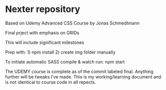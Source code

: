 # Nexter repository

Based on Udemy Advanced CSS Course by Jonas Schmedtmann

Final prject with emphasis on GRIDs

This will include significant milestones

Prep with: 1) npm install  2) create img folder manually

To initiate automatic SASS compile & watch run: npm start

The UDEMY course is complete as of the commit labeled final. Anything further will be tweaks I've made.
This is my working/learning document and is not identical to course code in all repects.
